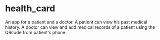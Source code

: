 # health_card

An app for a patient and a doctor.
A patient can view his past medical history.
A doctor can view and add medical records of a patient using the QRcode from patient's phone.


